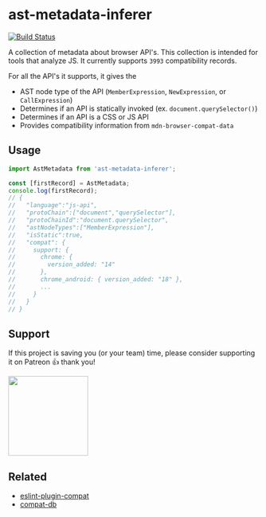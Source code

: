 ast-metadata-inferer
======================
[![Build Status](https://travis-ci.org/amilajack/ast-metadata-inferer.svg?branch=master&maxAge=2592)](https://travis-ci.org/amilajack/ast-metadata-inferer)

A collection of metadata about browser API's. This collection is intended for tools that analyze JS. It currently supports `3993` compatibility records.

For all the API's it supports, it gives the
* AST node type of the API (`MemberExpression`, `NewExpression`, or `CallExpression`)
* Determines if an API is statically invoked (ex. `document.querySelector()`)
* Determines if an API is a CSS or JS API
* Provides compatibility information from `mdn-browser-compat-data`

## Usage

```js
import AstMetadata from 'ast-metadata-inferer';

const [firstRecord] = AstMetadata;
console.log(firstRecord);
// {
//   "language":"js-api",
//   "protoChain":["document","querySelector"],
//   "protoChainId":"document.querySelector",
//   "astNodeTypes":["MemberExpression"],
//   "isStatic":true,
//   "compat": {
//     support: {
//       chrome: {
//         version_added: "14"
//       },
//       chrome_android: { version_added: "18" },
//       ...
//     }
//   }
// }
```

## Support

If this project is saving you (or your team) time, please consider supporting it on Patreon 👍 thank you!

<p>
  <a href="https://www.patreon.com/amilajack">
    <img src="https://c5.patreon.com/external/logo/become_a_patron_button@2x.png" width="160">
  </a>
</p>

## Related

* [eslint-plugin-compat](https://github.com/amilajack/eslint-plugin-compat)
* [compat-db](https://github.com/amilajack/compat-db)
